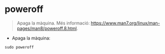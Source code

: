 # poweroff

> Apaga la màquina.
> Més informació: <https://www.man7.org/linux/man-pages/man8/poweroff.8.html>.

- Apaga la màquina:

`sudo poweroff`
